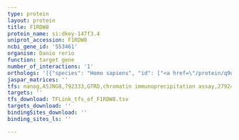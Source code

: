 ```yaml
---
type: protein
layout: protein
title: F1RDW8
protein_name: si:dkey-147f3.4
uniprot_accession: F1RDW8
ncbi_gene_id: '553461'
organism: Danio rerio
function: target gene
number_of_interactions: '1'
orthologs: '[{"species": "Homo sapiens", "id": ["<a href=\"/protein/q9uk22\">Q9UK22</a>", "<a href=\"/protein/q9nrd1\">Q9NRD1</a>"]}, {"species": "Mus musculus", "id": ["<a href=\"/protein/q9qzn4\">Q9QZN4</a>", "<a href=\"/protein/a2a7h5\">A2A7H5</a>", "<a href=\"/protein/q80uw2\">Q80UW2</a>"]}, {"species": "Rattus norvegicus", "id": ["Q923V4", "<a href=\"/protein/d4a6r1\">D4A6R1</a>", "<a href=\"/protein/g3v774\">G3V774</a>"]}]'
jaspar_matrices: ''
tfs: nanog,A5JNG8,792333,GTRD,chromatin immunoprecipitation assay,27924024%5Buid%5D,No
targets: ''
tfs_download: TFLink_tfs_of_F1RDW8.tsv
targets_download: ''
bindingSites_download: ''
binding_sites_ls: ''

---
```

